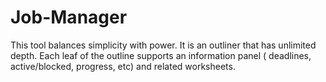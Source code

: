 # Job-Manager
This tool balances simplicity with power. It is an outliner that has unlimited depth. Each leaf of the outline supports an information panel ( deadlines, active/blocked, progress, etc) and related worksheets. 
